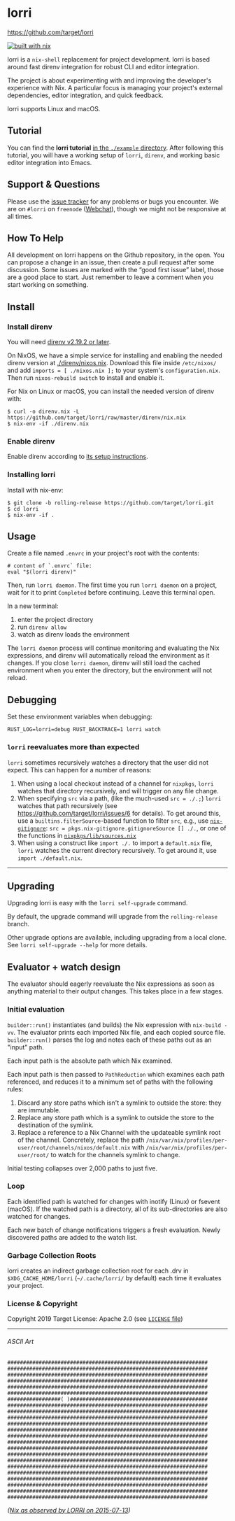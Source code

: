 # lorri

https://github.com/target/lorri

[![built with nix](https://builtwithnix.org/badge.svg)](https://builtwithnix.org)

lorri is a `nix-shell` replacement for project development. lorri is
based around fast direnv integration for robust CLI and editor
integration.

The project is about experimenting with and improving the developer's
experience with Nix. A particular focus is managing your project's
external dependencies, editor integration, and quick feedback.

lorri supports Linux and macOS.

## Tutorial

You can find the **lorri tutorial** [in the `./example`
directory](./example). After following this tutorial, you will have
a working setup of `lorri`, `direnv`, and working basic editor
integration into Emacs.

## Support & Questions

Please use the [issue tracker](https://github.com/target/lorri/issues)
for any problems or bugs you encounter. We are on `#lorri` on
`freenode` ([Webchat][]), though we might not be responsive at all
times.

[Webchat]: https://kiwiirc.com/nextclient/#irc://irc.freenode.net:+6697/#lorri

## How To Help

All development on lorri happens on the Github repository, in the
open. You can propose a change in an issue, then create a pull request
after some discussion. Some issues are marked with the “good first
issue” label, those are a good place to start. Just remember to leave
a comment when you start working on something.

## Install

### Install direnv

You will need [direnv v2.19.2 or later][direnv-2-19-2].

On NixOS, we have a simple service for installing and enabling the
needed direnv version at [./direnv/nixos.nix](./direnv/nixos.nix).
Download this file inside `/etc/nixos/` and add `imports = [ ./nixos.nix ];` to your
system's `configuration.nix`. Then run `nixos-rebuild switch` to install and enable it.

For Nix on Linux or macOS, you can install the needed version of
direnv with:

```
$ curl -o direnv.nix -L https://github.com/target/lorri/raw/master/direnv/nix.nix
$ nix-env -if ./direnv.nix
```

### Enable direnv

Enable direnv according to [its setup instructions][direnv-setup].

### Installing lorri

Install with nix-env:

```
$ git clone -b rolling-release https://github.com/target/lorri.git
$ cd lorri
$ nix-env -if .
```

## Usage

Create a file named `.envrc` in your project's root with the contents:

```
# content of `.envrc` file:
eval "$(lorri direnv)"
```

Then, run `lorri daemon`. The first time you run `lorri daemon` on a
project, wait for it to print `Completed` before continuing. Leave
this terminal open.

In a new terminal:

1. enter the project directory
2. run `direnv allow`
3. watch as direnv loads the environment

The `lorri daemon` process will continue monitoring and evaluating
the Nix expressions, and direnv will automatically reload the
environment as it changes. If you close `lorri daemon`, direnv will
still load the cached environment when you enter the directory,
but the environment will not reload.

## Debugging

Set these environment variables when debugging:

```
RUST_LOG=lorri=debug RUST_BACKTRACE=1 lorri watch
```

### `lorri` reevaluates more than expected

`lorri` sometimes recursively watches a directory that the user did
not expect. This can happen for a number of reasons:

1. When using a local checkout instead of a channel for `nixpkgs`,
   `lorri` watches that directory recursively, and will trigger on
   any file change.
2. When specifying `src` via a path, (like the much-used `src = ./.;`)
   `lorri` watches that path recursively (see 
   https://github.com/target/lorri/issues/6 for details).
   To get around this, use a `builtins.filterSource`-based function
   to filter `src`, e.g., use
   [`nix-gitignore`](https://github.com/NixOS/nixpkgs/blob/8c1f1b2324bb90f8e1ea33db3253eb30c330ed99/pkgs/build-support/nix-gitignore/default.nix):
   `src = pkgs.nix-gitignore.gitignoreSource [] ./.`, or one of the
   functions in
   [`nixpkgs/lib/sources.nix`](https://github.com/NixOS/nixpkgs/blob/8c1f1b2324bb90f8e1ea33db3253eb30c330ed99/lib/sources.nix)
3. When using a construct like `import ./.` to import a `default.nix`
   file, `lorri` watches the current directory recursively. To get
   around it, use `import ./default.nix`.

---

## Upgrading

Upgrading lorri is easy with the `lorri self-upgrade` command.

By default, the upgrade command will upgrade from the
`rolling-release` branch.

Other upgrade options are available, including upgrading from a
local clone. See `lorri self-upgrade --help` for more details.


## Evaluator + watch design

The evaluator should eagerly reevaluate the Nix expressions as soon as
anything material to their output changes. This takes place in a few
stages.

### Initial evaluation

`builder::run()` instantiates (and builds) the Nix expression with
`nix-build -vv`. The evaluator prints each imported Nix file, and
each copied source file. `builder::run()` parses the log and notes each
of these paths out as an "input" path.

Each input path is the absolute path which Nix examined.

Each input path is then passed to `PathReduction` which examines each
path referenced, and reduces it to a minimum set of paths with the
following rules:

1. Discard any store paths which isn't a symlink to outside
   the store: they are immutable.
2. Replace any store path which is a symlink to outside the store to
   the destination of the symlink.
3. Replace a reference to a Nix Channel with the updateable symlink
   root of the channel. Concretely, replace the path
   `/nix/var/nix/profiles/per-user/root/channels/nixos/default.nix` with
   `/nix/var/nix/profiles/per-user/root/` to watch for the channels
   symlink to change.

Initial testing collapses over 2,000 paths to just five.

### Loop

Each identified path is watched for changes with inotify (Linux) or
fsevent (macOS). If the watched path is a directory, all of its
sub-directories are also watched for changes.

Each new batch of change notifications triggers a fresh evaluation.
Newly discovered paths are added to the watch list.

### Garbage Collection Roots

lorri creates an indirect garbage collection root for each .drv in
`$XDG_CACHE_HOME/lorri` (`~/.cache/lorri/` by default) each time it
evaluates your project.


### License & Copyright

Copyright 2019 Target
License: Apache 2.0 (see [`LICENSE` file](./LICENSE))

---

###### ASCII Art

    ################################################################
    ################################################################
    ################################################################
    ################################################################
    ################################################################
    ################################################################
    #################( )############################################
    ################################################################
    ################################################################
    ################################################################
    ################################################################
    ################################################################
    ################################################################
    ################################################################
    ################################################################
    ################################################################
    ################################################################
    ################################################################
    ################################################################
    ################################################################
    ################################################################
    ################################################################
    ################################################################

_([Nix as observed by LORRI on 2015-07-13](https://www.nasa.gov/newhorizons/lorri-gallery))_

[direnv-2-19-2]: https://github.com/direnv/direnv/releases/tag/v2.19.2
[direnv-setup]: https://direnv.net/index.html#setup
